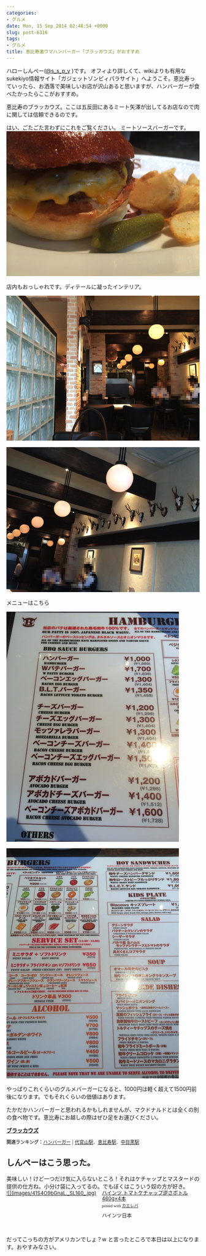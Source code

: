 ```yaml
---
categories:
- グルメ
date: Mon, 15 Sep 2014 02:48:54 +0000
slug: post-6316
tags:
- グルメ
title: 恵比寿激ウマハンバーガー「ブラッカウズ」がおすすめ
---
```


ハローしんぺー(<a href="https://twitter.com/s_s_p_y" target="_blank">@s_s_p_y</a> )です。
オフィより詳しくて、wikiよりも有用なsukekiyo情報サイト「ガジェットゾンビィパラサイト」へようこそ。<!--more--><!--more-->恵比寿っていったら、お洒落で美味しいお店が沢山あると思いますが、ハンバーガーが食べたかったらここがおすすめ。

恵比寿のブラッカウズ。ここは五反田にあるミート矢澤が出してるお店なので肉に関しては信頼できるのです。

はい、ごたごた言わずにこれをご覧ください。
ミートソースバーガーです。
![](images/IMG_4430.jpg)


店内もおっしゃれです。ディテールに凝ったインテリア。

![](images/IMG_4425.jpg)


![](images/IMG_4426.jpg)


メニューはこちら

![](images/IMG_4427.jpg)


![](images/IMG_4429.jpg)

やっぱりこれくらいのグルメバーガーになると、1000円は軽く超えて1500円前後になります。でもそれくらいの価値はあります。

たかだかハンバーガーと思われるかもしれませんが、マクドナルドとは全くの別の食べ物です。恵比寿にお越しの際はぜひ足をお運びください。

<div><strong><a href="http://tabelog.com/tokyo/A1303/A130302/13096437/" target="_blank">ブラッカウズ</a></strong>
<script src="http://tabelog.com/badge/google_badge?escape=false&rcd=13096437" type="text/javascript" charset="utf-8"></script>
</div>
<p style="color:#444444; font-size:12px;">
<strong>関連ランキング：</strong><a href="http://tabelog.com/rstLst/hamburger/">ハンバーガー</a> | <a href="http://tabelog.com/tokyo/A1303/A130303/R5661/rstLst/">代官山駅</a>、<a href="http://tabelog.com/tokyo/A1303/A130302/R1528/rstLst/">恵比寿駅</a>、<a href="http://tabelog.com/tokyo/A1317/A131701/R7118/rstLst/">中目黒駅</a></p>


<h2>しんぺーはこう思った。</h2>
美味しい！けど一つだけ気に入らないところ！それはケチャップとマスタードの提供の仕方ね。小分け袋に入ってるの。でもぼくはこういう奴の方が好き。

<div class="kaerebalink-box" style="text-align:left;padding-bottom:20px;font-size:small;/zoom: 1;overflow: hidden;"><div class="kaerebalink-image" style="float:left;margin:0 15px 10px 0;"><a href="http://www.amazon.co.jp/exec/obidos/ASIN/B0076TUF0I/warawareotoko-22/ref=nosim/" rel="nofollow" target="_blank">![](images/41S4O9bGnaL._SL160_.jpg)</a></div><div class="kaerebalink-info" style="line-height:120%;/zoom: 1;overflow: hidden;"><div class="kaerebalink-name" style="margin-bottom:10px;line-height:120%"><a href="http://www.amazon.co.jp/exec/obidos/ASIN/B0076TUF0I/warawareotoko-22/ref=nosim/" rel="nofollow" target="_blank">ハインツ トマトケチャップ逆さボトル 460g×4本</a><div class="kaerebalink-powered-date" style="font-size:8pt;margin-top:5px;font-family:verdana;line-height:120%">posted with <a href="http://kaereba.com" rel="nofollow" target="_blank">カエレバ</a></div></div><div class="kaerebalink-detail" style="margin-bottom:5px;"> ハインツ日本     </div><div class="kaerebalink-link1" style="margin-top:10px;"></div></div><div class="booklink-footer" style="clear: left"></div></div>

だってこっちの方がアメリカンでしょ？w
と言ったところで本日は以上になります。おやすみなさい。